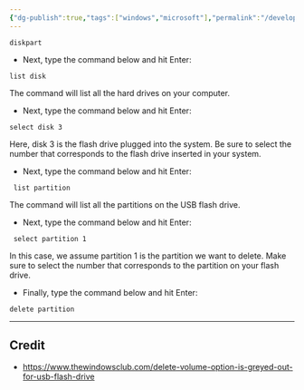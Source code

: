 ```yaml
---
{"dg-publish":true,"tags":["windows","microsoft"],"permalink":"/developer/windows-10/windows-10-drive-format-via-terminal/","dgPassFrontmatter":true}
---
```


```
diskpart
```

- Next, type the command below and hit Enter:

```
list disk
```

The command will list all the hard drives on your computer.

- Next, type the command below and hit Enter:

```
select disk 3
```

Here, disk 3 is the flash drive plugged into the system. Be sure to select the number that corresponds to the flash drive inserted in your system.

- Next, type the command below and hit Enter:

```
 list partition
```

The command will list all the partitions on the USB flash drive.

- Next, type the command below and hit Enter:

```
 select partition 1
```

In this case, we assume partition 1 is the partition we want to delete. Make sure to select the number that corresponds to the partition on your flash drive.

- Finally, type the command below and hit Enter:

```
delete partition
```

---
## Credit
- https://www.thewindowsclub.com/delete-volume-option-is-greyed-out-for-usb-flash-drive